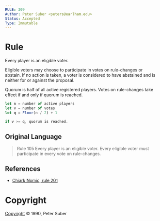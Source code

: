 ```yaml
---
RULE: 309
Author: Peter Suber <peters@earlham.edu>
Status: Accepted
Type: Immutable
---
```


# Rule

Every player is an eligible voter.

Eligible voters may choose to participate in votes on rule-changes or abstain. If no action is taken, a voter is considered to have abstained and is neither for or against the proposal.

Quorum is half of all active registered players. Votes on rule-changes take effect if and only if quorum is reached.

```javascript
let n = number of active players
let v = number of votes
let q = Floor(n / 2) + 1

if v >= q, quorum is reached.
```

## Original Language

>Rule 105
>Every player is an eligible voter. Every eligible voter must participate in every vote on rule-changes.

## References

* [Chiark Nomic, rule 201](http://www.chiark.greenend.org.uk/~dricher/Nomic/CN/rules.html)

# Copyright

[Copyright](http://legacy.earlham.edu/~peters/copyrite.htm) © 1990, Peter Suber
